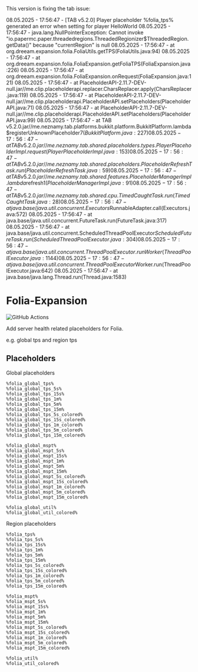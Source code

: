 This version is fixing the tab issue:

08.05.2025 - 17:56:47 - [TAB v5.2.0] Player placeholder %folia_tps% generated an error when setting for player HelloWorld
08.05.2025 - 17:56:47 - java.lang.NullPointerException: Cannot invoke "io.papermc.paper.threadedregions.ThreadedRegionizer$ThreadedRegion.getData()" because "currentRegion" is null
08.05.2025 - 17:56:47 - 	at org.dreeam.expansion.folia.FoliaUtils.getTPS(FoliaUtils.java:94)
08.05.2025 - 17:56:47 - 	at org.dreeam.expansion.folia.FoliaExpansion.getFoliaTPS(FoliaExpansion.java:226)
08.05.2025 - 17:56:47 - 	at org.dreeam.expansion.folia.FoliaExpansion.onRequest(FoliaExpansion.java:121)
08.05.2025 - 17:56:47 - 	at PlaceholderAPI-2.11.7-DEV-null.jar//me.clip.placeholderapi.replacer.CharsReplacer.apply(CharsReplacer.java:119)
08.05.2025 - 17:56:47 - 	at PlaceholderAPI-2.11.7-DEV-null.jar//me.clip.placeholderapi.PlaceholderAPI.setPlaceholders(PlaceholderAPI.java:71)
08.05.2025 - 17:56:47 - 	at PlaceholderAPI-2.11.7-DEV-null.jar//me.clip.placeholderapi.PlaceholderAPI.setPlaceholders(PlaceholderAPI.java:99)
08.05.2025 - 17:56:47 - 	at TAB v5.2.0.jar//me.neznamy.tab.platforms.bukkit.platform.BukkitPlatform.lambda$registerUnknownPlaceholder$7(BukkitPlatform.java:227)
08.05.2025 - 17:56:47 - 	at TAB v5.2.0.jar//me.neznamy.tab.shared.placeholders.types.PlayerPlaceholderImpl.request(PlayerPlaceholderImpl.java:153)
08.05.2025 - 17:56:47 - 	at TAB v5.2.0.jar//me.neznamy.tab.shared.placeholders.PlaceholderRefreshTask.run(PlaceholderRefreshTask.java:59)
08.05.2025 - 17:56:47 - 	at TAB v5.2.0.jar//me.neznamy.tab.shared.features.PlaceholderManagerImpl.lambda$refresh$1(PlaceholderManagerImpl.java:91)
08.05.2025 - 17:56:47 - 	at TAB v5.2.0.jar//me.neznamy.tab.shared.cpu.TimedCaughtTask.run(TimedCaughtTask.java:28)
08.05.2025 - 17:56:47 - 	at java.base/java.util.concurrent.Executors$RunnableAdapter.call(Executors.java:572)
08.05.2025 - 17:56:47 - 	at java.base/java.util.concurrent.FutureTask.run(FutureTask.java:317)
08.05.2025 - 17:56:47 - 	at java.base/java.util.concurrent.ScheduledThreadPoolExecutor$ScheduledFutureTask.run(ScheduledThreadPoolExecutor.java:304)
08.05.2025 - 17:56:47 - 	at java.base/java.util.concurrent.ThreadPoolExecutor.runWorker(ThreadPoolExecutor.java:1144)
08.05.2025 - 17:56:47 - 	at java.base/java.util.concurrent.ThreadPoolExecutor$Worker.run(ThreadPoolExecutor.java:642)
08.05.2025 - 17:56:47 - 	at java.base/java.lang.Thread.run(Thread.java:1583)


# Folia-Expansion
![GitHub Actions](https://img.shields.io/github/actions/workflow/status/Winds-Studio/Folia-Expansion/build.yml?style=flat-square)

Add server health related placeholders for Folia.

e.g. global tps and region tps

## Placeholders

Global placeholders

```
%folia_global_tps%
%folia_global_tps_5s%
%folia_global_tps_15s%
%folia_global_tps_1m%
%folia_global_tps_5m%
%folia_global_tps_15m%
%folia_global_tps_5s_colored%
%folia_global_tps_15s_colored%
%folia_global_tps_1m_colored%
%folia_global_tps_5m_colored%
%folia_global_tps_15m_colored%

%folia_global_mspt%
%folia_global_mspt_5s%
%folia_global_mspt_15s%
%folia_global_mspt_1m%
%folia_global_mspt_5m%
%folia_global_mspt_15m%
%folia_global_mspt_5s_colored%
%folia_global_mspt_15s_colored%
%folia_global_mspt_1m_colored%
%folia_global_mspt_5m_colored%
%folia_global_mspt_15m_colored%

%folia_global_util%
%folia_global_util_colored%
```

Region placeholders

```
%folia_tps%
%folia_tps_5s%
%folia_tps_15s%
%folia_tps_1m%
%folia_tps_5m%
%folia_tps_15m%
%folia_tps_5s_colored%
%folia_tps_15s_colored%
%folia_tps_1m_colored%
%folia_tps_5m_colored%
%folia_tps_15m_colored%

%folia_mspt%
%folia_mspt_5s%
%folia_mspt_15s%
%folia_mspt_1m%
%folia_mspt_5m%
%folia_mspt_15m%
%folia_mspt_5s_colored%
%folia_mspt_15s_colored%
%folia_mspt_1m_colored%
%folia_mspt_5m_colored%
%folia_mspt_15m_colored%

%folia_util%
%folia_util_colored%
```
